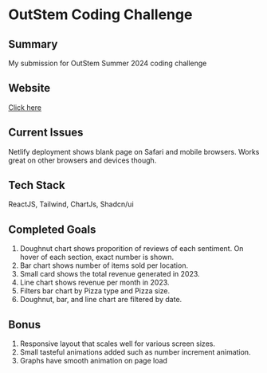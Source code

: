 # OutStem Coding Challenge

## Summary

My submission for OutStem Summer 2024 coding challenge

## Website

<a href="https://stellar-druid-ce276f.netlify.app/" target="_blank">Click here</a>

## Current Issues

Netlify deployment shows blank page on Safari and mobile browsers.
Works great on other browsers and devices though.

## Tech Stack

ReactJS, Tailwind, ChartJs, Shadcn/ui

## Completed Goals

1. Doughnut chart shows proporition of reviews of each sentiment. On hover of each section, exact number is shown.
2. Bar chart shows number of items sold per location.
3. Small card shows the total revenue generated in 2023.
4. Line chart shows revenue per month in 2023.
5. Filters bar chart by Pizza type and Pizza size.
6. Doughnut, bar, and line chart are filtered by date.

## Bonus

1. Responsive layout that scales well for various screen sizes.
2. Small tasteful animations added such as number increment animation.
3. Graphs have smooth animation on page load
